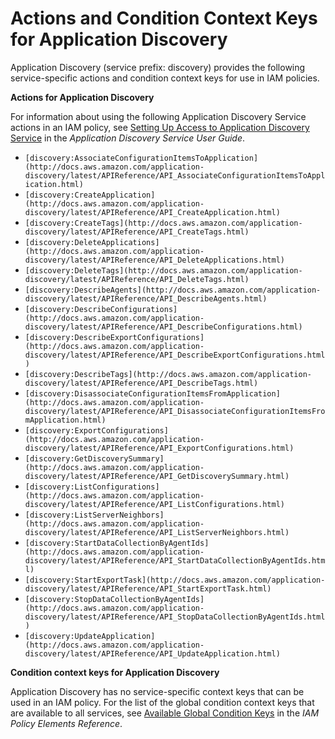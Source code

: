# Actions and Condition Context Keys for Application Discovery<a name="list_discovery"></a>

Application Discovery \(service prefix: discovery\) provides the following service\-specific actions and condition context keys for use in IAM policies\.

**Actions for Application Discovery**

For information about using the following Application Discovery Service actions in an IAM policy, see [Setting Up Access to Application Discovery Service](http://docs.aws.amazon.com/application-discovery/latest/userguide/appdisc-access.html) in the *Application Discovery Service User Guide*\.
+ `[discovery:AssociateConfigurationItemsToApplication](http://docs.aws.amazon.com/application-discovery/latest/APIReference/API_AssociateConfigurationItemsToApplication.html)`
+ `[discovery:CreateApplication](http://docs.aws.amazon.com/application-discovery/latest/APIReference/API_CreateApplication.html)`
+ `[discovery:CreateTags](http://docs.aws.amazon.com/application-discovery/latest/APIReference/API_CreateTags.html)`
+ `[discovery:DeleteApplications](http://docs.aws.amazon.com/application-discovery/latest/APIReference/API_DeleteApplications.html)`
+ `[discovery:DeleteTags](http://docs.aws.amazon.com/application-discovery/latest/APIReference/API_DeleteTags.html)`
+ `[discovery:DescribeAgents](http://docs.aws.amazon.com/application-discovery/latest/APIReference/API_DescribeAgents.html)`
+ `[discovery:DescribeConfigurations](http://docs.aws.amazon.com/application-discovery/latest/APIReference/API_DescribeConfigurations.html)`
+ `[discovery:DescribeExportConfigurations](http://docs.aws.amazon.com/application-discovery/latest/APIReference/API_DescribeExportConfigurations.html)`
+ `[discovery:DescribeTags](http://docs.aws.amazon.com/application-discovery/latest/APIReference/API_DescribeTags.html)`
+ `[discovery:DisassociateConfigurationItemsFromApplication](http://docs.aws.amazon.com/application-discovery/latest/APIReference/API_DisassociateConfigurationItemsFromApplication.html)`
+ `[discovery:ExportConfigurations](http://docs.aws.amazon.com/application-discovery/latest/APIReference/API_ExportConfigurations.html)`
+ `[discovery:GetDiscoverySummary](http://docs.aws.amazon.com/application-discovery/latest/APIReference/API_GetDiscoverySummary.html)`
+ `[discovery:ListConfigurations](http://docs.aws.amazon.com/application-discovery/latest/APIReference/API_ListConfigurations.html)`
+ `[discovery:ListServerNeighbors](http://docs.aws.amazon.com/application-discovery/latest/APIReference/API_ListServerNeighbors.html)`
+ `[discovery:StartDataCollectionByAgentIds](http://docs.aws.amazon.com/application-discovery/latest/APIReference/API_StartDataCollectionByAgentIds.html)`
+ `[discovery:StartExportTask](http://docs.aws.amazon.com/application-discovery/latest/APIReference/API_StartExportTask.html)`
+ `[discovery:StopDataCollectionByAgentIds](http://docs.aws.amazon.com/application-discovery/latest/APIReference/API_StopDataCollectionByAgentIds.html)`
+ `[discovery:UpdateApplication](http://docs.aws.amazon.com/application-discovery/latest/APIReference/API_UpdateApplication.html)`

**Condition context keys for Application Discovery**

Application Discovery has no service\-specific context keys that can be used in an IAM policy\. For the list of the global condition context keys that are available to all services, see [Available Global Condition Keys](reference_policies_condition-keys.md#AvailableKeys) in the *IAM Policy Elements Reference*\.